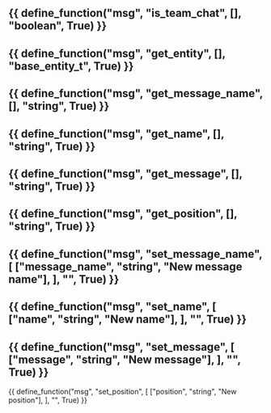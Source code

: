 {{ define_function("msg", "is_team_chat", [], "boolean", True) }}
---
{{ define_function("msg", "get_entity", [], "base_entity_t", True) }}
---
{{ define_function("msg", "get_message_name", [], "string", True) }}
---
{{ define_function("msg", "get_name", [], "string", True) }}
---
{{ define_function("msg", "get_message", [], "string", True) }}
---
{{ define_function("msg", "get_position", [], "string", True) }}
---
{{ define_function("msg", "set_message_name", [
    ["message_name", "string", "New message name"],
], "", True) }}
---
{{ define_function("msg", "set_name", [
    ["name", "string", "New name"],
], "", True) }}
---
{{ define_function("msg", "set_message", [
    ["message", "string", "New message"],
], "", True) }}
---
{{ define_function("msg", "set_position", [
    ["position", "string", "New position"],
], "", True) }}